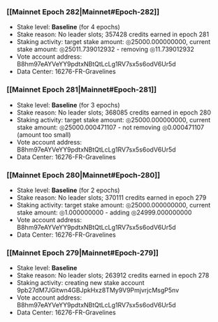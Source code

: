### [[Mainnet Epoch 282|Mainnet#Epoch-282]]
* Stake level: **Baseline** (for 4 epochs)
* Stake reason: No leader slots; 357428 credits earned in epoch 281
* Staking activity: target stake amount: ◎25000.000000000, current stake amount: ◎25011.739012932 - removing ◎11.739012932
* Vote account address: B8hm97eAYVeYY9pdtxNBtQtLcLg1RV7sx5s6odV6Ur5d
* Data Center: 16276-FR-Gravelines
### [[Mainnet Epoch 281|Mainnet#Epoch-281]]
* Stake level: **Baseline** (for 3 epochs)
* Stake reason: No leader slots; 368085 credits earned in epoch 280
* Staking activity: target stake amount: ◎25000.000000000, current stake amount: ◎25000.000471107 - not removing ◎0.000471107 (amount too small)
* Vote account address: B8hm97eAYVeYY9pdtxNBtQtLcLg1RV7sx5s6odV6Ur5d
* Data Center: 16276-FR-Gravelines
### [[Mainnet Epoch 280|Mainnet#Epoch-280]]
* Stake level: **Baseline** (for 2 epochs)
* Stake reason: No leader slots; 370111 credits earned in epoch 279
* Staking activity: target stake amount: ◎25000.000000000, current stake amount: ◎1.000000000 - adding ◎24999.000000000
* Vote account address: B8hm97eAYVeYY9pdtxNBtQtLcLg1RV7sx5s6odV6Ur5d
* Data Center: 16276-FR-Gravelines
### [[Mainnet Epoch 279|Mainnet#Epoch-279]]
* Stake level: **Baseline**
* Stake reason: No leader slots; 263912 credits earned in epoch 278
* Staking activity: creating new stake account 9pb27dM7JGitwn4GBJpkHxz8TMy9V9PmjvrjcMsgP5nv
* Vote account address: B8hm97eAYVeYY9pdtxNBtQtLcLg1RV7sx5s6odV6Ur5d
* Data Center: 16276-FR-Gravelines
